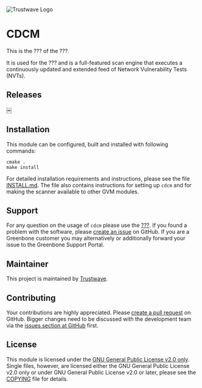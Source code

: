 ![Trustwave Logo]( https://www.trustwave.com/img/logo/logo-trustwave-white.svg)

# CDCM
This is the ??? of the
???.

It is used for the ??? and is a full-featured
scan engine that executes a continuously updated and extended feed of Network
Vulnerability Tests (NVTs).

## Releases
￼
## Installation

This module can be configured, built and installed with following commands:

    cmake .
    make install

For detailed installation requirements and instructions, please see the file
[INSTALL.md](INSTALL.md). The file also contains instructions for setting up
`cdcm` and for making the scanner available to other GVM modules.

## Support

For any question on the usage of `cdcm` please use the [???](???). If you found a problem
with the software, please [create an
issue](https://github.com/trustwave/cdcm/issues) on GitHub. If you
are a Greenbone customer you may alternatively or additionally forward your
issue to the Greenbone Support Portal.

## Maintainer

This project is maintained by [Trustwave](https://www.trustwave.com/).

## Contributing

Your contributions are highly appreciated. Please [create a pull
request](https://github.com/trustwave/cdcm/pulls) on GitHub. Bigger
changes need to be discussed with the development team via the [issues section
at GitHub](https://github.com/trustwave/cdcm/issues) first.

## License

This module is licensed under the [GNU General Public License v2.0
only](COPYING.GPLv2). Single files, however, are licensed either the GNU General
Public License v2.0 only or under GNU General Public License v2.0 or later,
please see the [COPYING](COPYING) file for details.